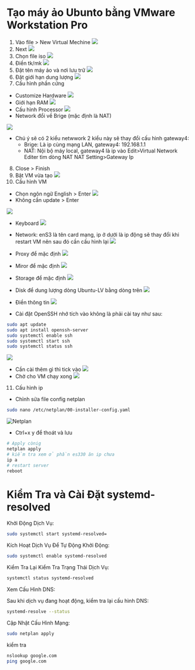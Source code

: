 # Tạo máy ảo Ubunto bằng VMware Workstation Pro

1. Vào file > New Virtual Mechine
![](./image/s1.png)
2. Next
![](./image/s2.png)
3. Chọn file iso
![](./image/s3.png)
4. Điền tk/mk
![](./image/s4.png)
5. Đặt tên máy ảo và nơi lưu trữ
![](./image/s5.png)
6. Đặt giới hạn dung lượng
![](./image/s7.png)
7. Cấu hình phần cứng

- Customize Hardware
![](./image/s7-1.png)
- Giới hạn RAM
![](./image/s7-2.png)
- Cấu hình Processor
![](./image/s7-3.png)
- Network đổi về Brige (mặc định là NAT)

![](./image/s7-4.png)

- Chú ý sẽ có 2 kiểu netwwork 2 kiểu này sẽ thay đổi cấu hình gateway4:
  - Brige: Là ip cùng mạng LAN, gateway4: 192.168.1.1
  - NAT: Nội bộ máy local, gateway4 là ip vào Edit>Virtual Network Editer tìm dòng NAT NAT Setting>Gateway Ip

8. Close > Finish
9. Bật VM vừa tạo
![](./image/s9.png)
10. Cấu hình VM

- Chọn ngôn ngữ English > Enter
![](./image/s10-1.png)
- Không cần update > Enter

![](./image/s10-2.png)

- Keyboard
![](./image/s10-3.png)

- Network: enS3 là tên card mạng, ip ở dưới là ip động sẽ thay đổi khi restart VM nên sau đó cần cấu hình lại
![](./image/s10-4.png)

- Proxy để mặc định
![](./image/s10-5.png)

- Miror để mặc định
![](./image/s10-6.png)

- Storage để mặc định
![](./image/s10-7.png)
- Disk để dung lượng dòng Ubuntu-LV bằng dòng trên
![](./image/s10-8.png)
- Điền thông tin
![](./image/s10-9.png)
- Cài đặt OpenSSH nhớ tích vào không là phải cài tay như sau:

``` sh
sudo apt update
sudo apt install openssh-server
sudo systemctl enable ssh
sudo systemctl start ssh
sudo systemctl status ssh
```

![](./image/s10-10.png)

- Cần cài thêm gì thì tick vào
![](./image/s10-11.png)
- Chờ cho VM chạy xong
![](./image/s10-12.png)

11. Cấu hình ip

- Chỉnh sửa file config netplan

``` sh
sudo nano /etc/netplan/00-installer-config.yaml
```

![Netplan](./image/netplan.png)

- Ctrl+x y để thoát và lưu

``` sh
# Apply cònig
netplan apply
# kiểm tra xem ở phần es330 ăn ip chưa
ip a
# restart server
reboot
```

# Kiểm Tra và Cài Đặt systemd-resolved

Khởi Động Dịch Vụ:

``` sh
sudo systemctl start systemd-resolved=
```

Kích Hoạt Dịch Vụ Để Tự Động Khởi Động:

``` sh
sudo systemctl enable systemd-resolved
```

 Kiểm Tra Lại
Kiểm Tra Trạng Thái Dịch Vụ:

``` sh
systemctl status systemd-resolved
```

Xem Cấu Hình DNS:

Sau khi dịch vụ đang hoạt động, kiểm tra lại cấu hình DNS:

``` sh
systemd-resolve --status
```

Cập Nhật Cấu Hình Mạng:

``` sh
sudo netplan apply
```

kiểm tra

``` sh
nslookup google.com
ping google.com

```
